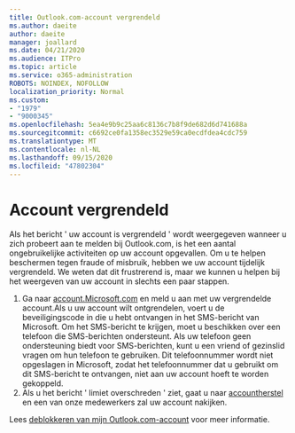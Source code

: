 ```yaml
---
title: Outlook.com-account vergrendeld
ms.author: daeite
author: daeite
manager: joallard
ms.date: 04/21/2020
ms.audience: ITPro
ms.topic: article
ms.service: o365-administration
ROBOTS: NOINDEX, NOFOLLOW
localization_priority: Normal
ms.custom:
- "1979"
- "9000345"
ms.openlocfilehash: 5ea4e9b9c25aa6c8136c7b8f9de682d6d741688a
ms.sourcegitcommit: c6692ce0fa1358ec3529e59ca0ecdfdea4cdc759
ms.translationtype: MT
ms.contentlocale: nl-NL
ms.lasthandoff: 09/15/2020
ms.locfileid: "47802304"
---
```

# <a name="account-locked"></a>Account vergrendeld

Als het bericht ' uw account is vergrendeld ' wordt weergegeven wanneer u zich probeert aan te melden bij Outlook.com, is het een aantal ongebruikelijke activiteiten op uw account opgevallen. Om u te helpen beschermen tegen fraude of misbruik, hebben we uw account tijdelijk vergrendeld. We weten dat dit frustrerend is, maar we kunnen u helpen bij het weergeven van uw account in slechts een paar stappen.

1. Ga naar [account.Microsoft.com](https://go.microsoft.com/fwlink/?linkid=2090484) en meld u aan met uw vergrendelde account.Als u uw account wilt ontgrendelen, voert u de beveiligingscode in die u hebt ontvangen in het SMS-bericht van Microsoft. Om het SMS-bericht te krijgen, moet u beschikken over een telefoon die SMS-berichten ondersteunt. Als uw telefoon geen ondersteuning biedt voor SMS-berichten, kunt u een vriend of gezinslid vragen om hun telefoon te gebruiken. Dit telefoonnummer wordt niet opgeslagen in Microsoft, zodat het telefoonnummer dat u gebruikt om dit SMS-bericht te ontvangen, niet aan uw account hoeft te worden gekoppeld.
2. Als u het bericht ' limiet overschreden ' ziet, gaat u naar [accountherstel](https://go.microsoft.com/fwlink/?linkid=2090483)   en een van onze medewerkers zal uw account nakijken.

Lees [deblokkeren van mijn Outlook.com-account](https://support.office.com/article/f4ad2701-d166-4d8b-8a6a-9af2a1f8a4c4?wt.mc_id=Office_Outlook_com_Alchemy) voor meer informatie. 
